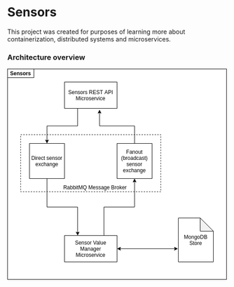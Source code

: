 # Sensors

This project was created for purposes of learning more about containerization, distributed systems and microservices.

### Architecture overview

![Architecture overview](/images/overviewV1.png)